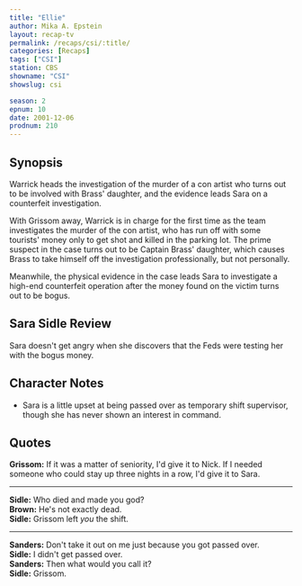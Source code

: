 ```yaml
---
title: "Ellie"
author: Mika A. Epstein
layout: recap-tv
permalink: /recaps/csi/:title/
categories: [Recaps]
tags: ["CSI"]
station: CBS
showname: "CSI"
showslug: csi

season: 2  
epnum: 10
date: 2001-12-06
prodnum: 210  
---
```


## Synopsis

Warrick heads the investigation of the murder of a con artist who turns out to be involved with Brass' daughter, and the evidence leads Sara on a counterfeit investigation.

With Grissom away, Warrick is in charge for the first time as the team investigates the murder of the con artist, who has run off with some tourists' money only to get shot and killed in the parking lot. The prime suspect in the case turns out to be Captain Brass' daughter, which causes Brass to take himself off the investigation professionally, but not personally.

Meanwhile, the physical evidence in the case leads Sara to investigate a high-end counterfeit operation after the money found on the victim turns out to be bogus.

## Sara Sidle Review

Sara doesn't get angry when she discovers that the Feds were testing her with the bogus money.

## Character Notes

* Sara is a little upset at being passed over as temporary shift supervisor, though she has never shown an interest in command.

## Quotes

**Grissom:** If it was a matter of seniority, I'd give it to Nick. If I needed someone who could stay up three nights in a row, I'd give it to Sara.  

- - -

**Sidle:** Who died and made you god?  
**Brown:** He's not exactly dead.  
**Sidle:** Grissom left _you_ the shift.  

- - -

**Sanders:** Don't take it out on me just because you got passed over.  
**Sidle:** I didn't get passed over.  
**Sanders:** Then what would you call it?  
**Sidle:** Grissom.

